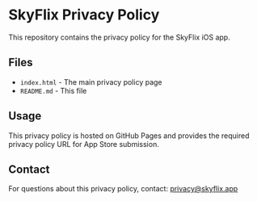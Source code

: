 # SkyFlix Privacy Policy

This repository contains the privacy policy for the SkyFlix iOS app.

## Files
- `index.html` - The main privacy policy page
- `README.md` - This file

## Usage
This privacy policy is hosted on GitHub Pages and provides the required privacy policy URL for App Store submission.

## Contact
For questions about this privacy policy, contact: privacy@skyflix.app
